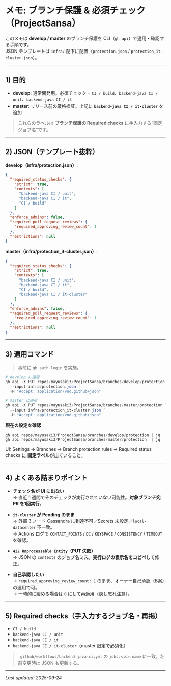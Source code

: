 # メモ: ブランチ保護 & 必須チェック（ProjectSansa）

このメモは **develop / master** のブランチ保護を CLI（`gh api`）で適用・確認する手順です。  
JSON テンプレートは `infra/` 配下に配置（`protection.json` / `protection_it-cluster.json`）。

---

## 1) 目的

- **develop**: 通常開発用。必須チェック = `CI / build`、`backend-java CI / unit`、`backend-java CI / it`  
- **master**: リリース前の厳格検証。上記に **`backend-java CI / it-cluster`** を追加

> これらのラベルは **ブランチ保護の Required checks** に手入力する“固定ジョブ名”です。

---

## 2) JSON（テンプレート抜粋）

**develop（infra/protection.json）**:
```json
{
  "required_status_checks": {
    "strict": true,
    "contexts": [
      "backend-java CI / unit",
      "backend-java CI / it",
      "CI / build"
    ]
  },
  "enforce_admins": false,
  "required_pull_request_reviews": {
    "required_approving_review_count": 1
  },
  "restrictions": null
}
```

**master（infra/protection_it-cluster.json）**:
```json
{
  "required_status_checks": {
    "strict": true,
    "contexts": [
      "backend-java CI / unit",
      "backend-java CI / it",
      "CI / build",
      "backend-java CI / it-cluster"
    ]
  },
  "enforce_admins": false,
  "required_pull_request_reviews": {
    "required_approving_review_count": 1
  },
  "restrictions": null
}
```

---

## 3) 適用コマンド

> 事前に `gh auth login` を実施。

```powershell
# develop に適用
gh api -X PUT repos/mayusaki3/ProjectSansa/branches/develop/protection `
  --input infra/protection.json `
  -H "Accept: application/vnd.github+json"

# master に適用
gh api -X PUT repos/mayusaki3/ProjectSansa/branches/master/protection `
  --input infra/protection_it-cluster.json `
  -H "Accept: application/vnd.github+json"
```

**現在の設定を確認**
```powershell
gh api repos/mayusaki3/ProjectSansa/branches/develop/protection | jq
gh api repos/mayusaki3/ProjectSansa/branches/master/protection  | jq
```

UI: Settings → Branches → Branch protection rules → Required status checks に **固定ラベル**が出ていること。

---

## 4) よくある詰まりポイント

- **チェック名が UI に出ない**  
  → 直近 1 週間でそのチェックが実行されていない可能性。**対象ブランチ宛 PR を1回実行**。

- **`it-cluster` が Pending のまま**  
  → 外部 3 ノード Cassandra に到達不可／Secrets 未設定／`local-datacenter` 不一致。  
  → Actions ログで `CONTACT_POINTS` / `DC` / `KEYSPACE` / `CONSISTENCY` / `TIMEOUT` を確認。

- **`422 Unprocessable Entity`（PUT 失敗）**  
  → JSON の `contexts` のジョブ名ミス。**実行ログの表示名をコピペ**して修正。

- **自己承認したい**  
  → `required_approving_review_count: 1` のまま、オーナー自己承認（B案）の運用で可。  
  → 一時的に緩める場合は `0` にして再適用（戻し忘れ注意）。

---

## 5) Required checks（手入力するジョブ名・再掲）

- `CI / build`  
- `backend-java CI / unit`  
- `backend-java CI / it`  
- `backend-java CI / it-cluster`（master 限定で必須化）

> `.github/workflows/backend-java-ci.yml` の `jobs.<id>.name` に一致。名前変更時は JSON も更新する。

---

_Last updated: 2025-09-24_
